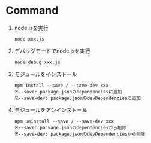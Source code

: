 # Command

1. node.jsを実行
   ```
   node xxx.js
   ```
1. デバッグモードでnode.jsを実行
   ```
   node debug xxx.js
   ```
1. モジュールをインストール
   ```
   npm install --save / --save-dev xxx
   ※--save: package.jsonのdependenciesに追加
   ※--save-dev: package.jsonのdevDependenciesに追加
   ```
1. モジュールをアンインストール
   ```
   npm uninstall --save / --save-dev xxx
   ※--save: package.jsonのdependenciesから削除
   ※--save-dev: package.jsonのdevDependenciesから削除
   ```